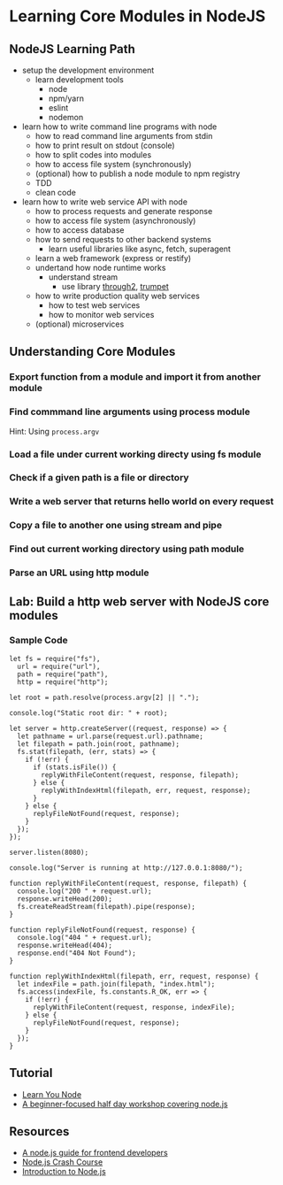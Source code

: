 # Learning Core Modules in NodeJS

## NodeJS Learning Path

- setup the development environment
  - learn development tools
    - node
    - npm/yarn
    - eslint
    - nodemon
- learn how to write command line programs with node
  - how to read command line arguments from stdin
  - how to print result on stdout (console)
  - how to split codes into modules
  - how to access file system (synchronously)
  - (optional) how to publish a node module to npm registry
  - TDD
  - clean code
- learn how to write web service API with node
  - how to process requests and generate response
  - how to access file system (asynchronously)
  - how to access database
  - how to send requests to other backend systems
    - learn useful libraries like async, fetch, superagent
  - learn a web framework (express or restify)
  - undertand how node runtime works
    - understand stream 
      - use library [through2](https://github.com/rvagg/through2), [trumpet](https://github.com/substack/node-trumpet)
  - how to write production quality web services
    - how to test web services
    - how to monitor web services
  - (optional) microservices

## Understanding Core Modules

### Export function from a module and import it from another module

### Find commmand line arguments using process module

Hint: Using `process.argv`

### Load a file under current working directy using fs module

### Check if a given path is a file or directory

### Write a web server that returns hello world on every request

### Copy a file to another one using stream and pipe

### Find out current working directory using path module

### Parse an URL using http module

## Lab: Build a http web server with NodeJS core modules

### Sample Code

```
let fs = require("fs"),
  url = require("url"),
  path = require("path"),
  http = require("http");

let root = path.resolve(process.argv[2] || ".");

console.log("Static root dir: " + root);

let server = http.createServer((request, response) => {
  let pathname = url.parse(request.url).pathname;
  let filepath = path.join(root, pathname);
  fs.stat(filepath, (err, stats) => {
    if (!err) {
      if (stats.isFile()) {
        replyWithFileContent(request, response, filepath);
      } else {
        replyWithIndexHtml(filepath, err, request, response);
      }
    } else {
      replyFileNotFound(request, response);
    }
  });
});

server.listen(8080);

console.log("Server is running at http://127.0.0.1:8080/");

function replyWithFileContent(request, response, filepath) {
  console.log("200 " + request.url);
  response.writeHead(200);
  fs.createReadStream(filepath).pipe(response);
}

function replyFileNotFound(request, response) {
  console.log("404 " + request.url);
  response.writeHead(404);
  response.end("404 Not Found");
}

function replyWithIndexHtml(filepath, err, request, response) {
  let indexFile = path.join(filepath, "index.html");
  fs.access(indexFile, fs.constants.R_OK, err => {
    if (!err) {
      replyWithFileContent(request, response, indexFile);
    } else {
      replyFileNotFound(request, response);
    }
  });
}

```

## Tutorial

- [Learn You Node](https://github.com/workshopper/learnyounode)
- [A beginner-focused half day workshop covering node.js](https://github.com/kwhinnery/node-workshop)

## Resources

- [A node.js guide for frontend developers](https://blog.bloomca.me/2018/06/21/nodejs-guide-for-frontend-developers.html)
- [Node.js Crash Course](https://www.youtube.com/watch?v=fBNz5xF-Kx4)
- [Introduction to Node.js](https://nodejs.dev/)